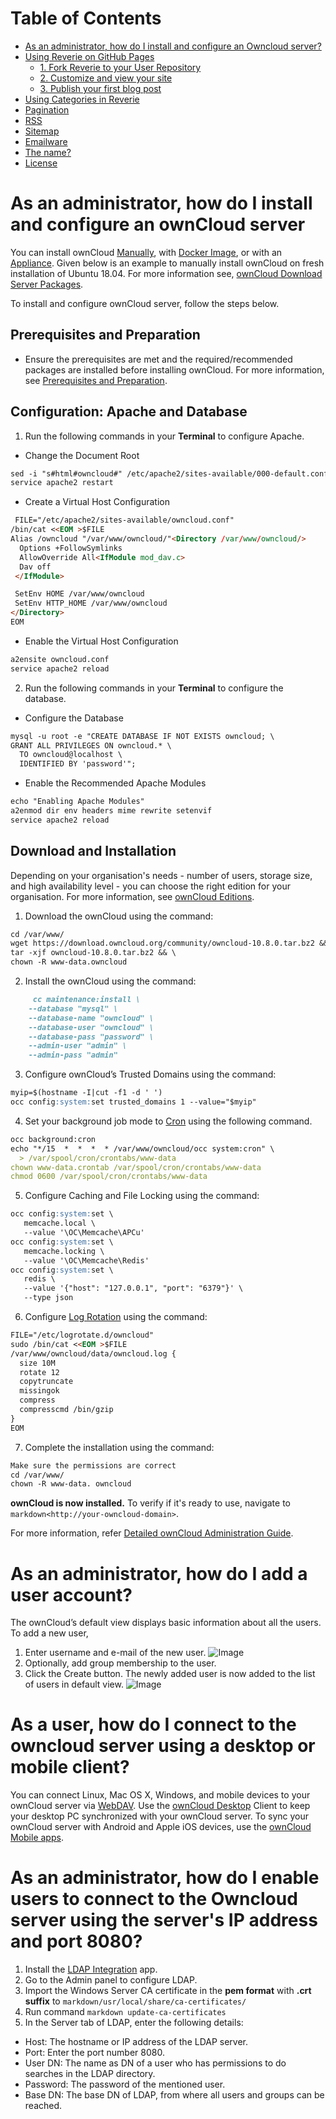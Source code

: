 
# Table of Contents
  - [As an administrator, how do I install and configure an Owncloud server?](#as-an-administrator-how-do-i-install-and-configure-an-ownCloud-server)
  - [Using Reverie on GitHub Pages](#26)
    - [1. Fork Reverie to your User Repository](#1-fork-reverie-to-your-user-repository)
    - [2. Customize and view your site](#2-customize-and-view-your-site)
    - [3. Publish your first blog post](#3-publish-your-first-blog-post)
  - [Using Categories in Reverie](#using-categories-in-reverie)
  - [Pagination](#pagination-is-the-only-constant?)
  - [RSS](#rss)
  - [Sitemap](#sitemap)
  - [Emailware](#emailware)
  - [The name?](#the-name)
  - [License](#license)
  

# As an administrator, how do I install and configure an ownCloud server

You can install ownCloud [Manually](https://doc.owncloud.com/server/admin_manual/installation/manual_installation/), with [Docker Image](https://doc.owncloud.org/server/admin_manual/installation/docker/), or with an [Appliance](https://doc.owncloud.com/server/admin_manual/appliance/installation/installation.html). Given below is an example to manually install ownCloud on fresh installation of Ubuntu 18.04. For more information see, [ownCloud Download Server Packages](https://owncloud.com/download-server/).

To install and configure ownCloud server, follow the steps below. 
## Prerequisites and Preparation

- Ensure the prerequisites are met and the required/recommended packages are installed before installing ownCloud. For more information, see [Prerequisites and Preparation](https://doc.owncloud.com/server/10.8/admin_manual/installation/quick_guides/ubuntu_18_04.html).

## Configuration: Apache and Database
1. Run the following commands in your **Terminal** to configure Apache.

- Change the Document Root 
```markdown
sed -i "s#html#owncloud#" /etc/apache2/sites-available/000-default.conf
service apache2 restart
```
- Create a Virtual Host Configuration
```markdown 
 FILE="/etc/apache2/sites-available/owncloud.conf"
/bin/cat <<EOM >$FILE
Alias /owncloud "/var/www/owncloud/"<Directory /var/www/owncloud/>
  Options +FollowSymlinks
  AllowOverride All<IfModule mod_dav.c>
  Dav off
 </IfModule>

 SetEnv HOME /var/www/owncloud
 SetEnv HTTP_HOME /var/www/owncloud
</Directory>
EOM
```
- Enable the Virtual Host Configuration
```markdown 
a2ensite owncloud.conf
service apache2 reload
```

2. Run the following commands in your **Terminal** to configure the database.
- Configure the Database
```markdown 
mysql -u root -e "CREATE DATABASE IF NOT EXISTS owncloud; \
GRANT ALL PRIVILEGES ON owncloud.* \
  TO owncloud@localhost \
  IDENTIFIED BY 'password'";
```
- Enable the Recommended Apache Modules
```markdown 
echo "Enabling Apache Modules"
a2enmod dir env headers mime rewrite setenvif
service apache2 reload
```
## Download and Installation
Depending on your organisation's needs - number of users, storage size, and high availability level - you can choose the right edition for your organisation. For more information, see [ownCloud Editions](https://owncloud.com/find-the-right-edition/).
1. Download the ownCloud using the command:
```markdown 
cd /var/www/
wget https://download.owncloud.org/community/owncloud-10.8.0.tar.bz2 && \
tar -xjf owncloud-10.8.0.tar.bz2 && \
chown -R www-data.owncloud
```
2. Install the ownCloud using the command:
```markdown 
     cc maintenance:install \
    --database "mysql" \
    --database-name "owncloud" \
    --database-user "owncloud" \
    --database-pass "password" \
    --admin-user "admin" \
    --admin-pass "admin"
```
3. Configure ownCloud’s Trusted Domains using the command:
```markdown
myip=$(hostname -I|cut -f1 -d ' ')
occ config:system:set trusted_domains 1 --value="$myip"
```
4. Set your background job mode to [Cron](https://doc.owncloud.com/server/10.8/admin_manual/configuration/server/background_jobs_configuration.html) using the following command.
```markdown
occ background:cron
echo "*/15  *  *  *  * /var/www/owncloud/occ system:cron" \
  > /var/spool/cron/crontabs/www-data
chown www-data.crontab /var/spool/cron/crontabs/www-data
chmod 0600 /var/spool/cron/crontabs/www-data
```
5. Configure Caching and File Locking using the command:
```markdown
occ config:system:set \
   memcache.local \
   --value '\OC\Memcache\APCu'
occ config:system:set \
   memcache.locking \
   --value '\OC\Memcache\Redis'
occ config:system:set \
   redis \
   --value '{"host": "127.0.0.1", "port": "6379"}' \
   --type json
```
6. Configure [Log Rotation](https://linux.die.net/man/8/logrotate) using the command:
```markdown
FILE="/etc/logrotate.d/owncloud"
sudo /bin/cat <<EOM >$FILE
/var/www/owncloud/data/owncloud.log {
  size 10M
  rotate 12
  copytruncate
  missingok
  compress
  compresscmd /bin/gzip
}
EOM
```
7. Complete the installation using the command:
```markdown
Make sure the permissions are correct
cd /var/www/
chown -R www-data. owncloud
```
**ownCloud is now installed.** 
To verify if it's ready to use, navigate to ```markdown<http://your-owncloud-domain>```.
 
For more information, refer [Detailed ownCloud Administration Guide](https://doc.owncloud.com/server/10.8/admin_manual/ownCloud_Admin_Manual.pdf).


# As an administrator, how do I add a user account? 
The ownCloud’s default view displays basic information about all the users.
To add a new user, 
1. Enter username and e-mail of the new user.
![Image](users-page-new-user.png)
2. Optionally, add group membership to the user. 
3. Click the Create button.
The newly added user is now added to the list of users in default view.
![Image](adduser.png)



# As a user, how do I connect to the owncloud server using a desktop or mobile client?
You can connect Linux, Mac OS X, Windows, and mobile devices to your ownCloud server via [WebDAV](https://en.wikipedia.org/wiki/WebDAV). Use the [ownCloud Desktop](https://owncloud.com/desktop-app/) Client to keep your desktop PC synchronized with your ownCloud server. To sync your ownCloud server with Android and Apple iOS devices, use the [ownCloud Mobile apps](https://owncloud.com/mobile-apps/). 


# As an administrator, how do I enable users to connect to the Owncloud server using the server's IP address and port 8080?
1. Install the [LDAP Integration](https://marketplace.owncloud.com/apps/user_ldap) app. 
2. Go to the Admin panel to configure LDAP. 
3. Import the Windows Server CA certificate in the **pem format** with **.crt suffix** to ```markdown/usr/local/share/ca-certificates/```
4. Run command ```markdown update-ca-certificates```
5. In the Server tab of LDAP, enter the following details:
- Host: The hostname or IP address of the LDAP server. 
- Port: Enter the port number 8080.
- User DN: The name as DN of a user who has permissions to do searches in the LDAP directory. 
- Password: The password of the mentioned user. 
- Base DN: The base DN of LDAP, from where all users and groups can be reached. 

